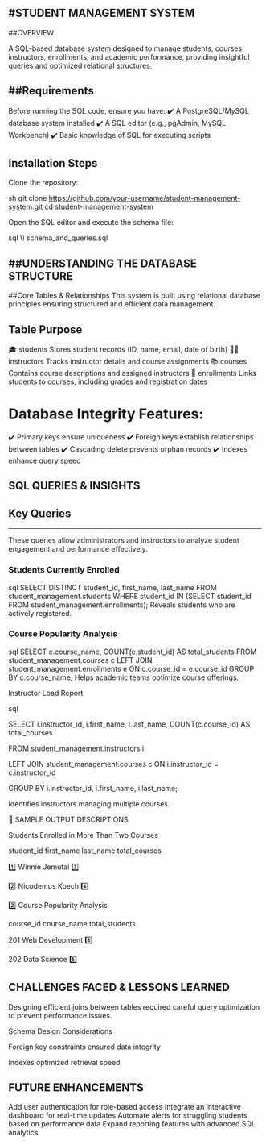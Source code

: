#STUDENT MANAGEMENT SYSTEM 
---

##OVERVIEW

A SQL-based database system designed to manage students, courses, instructors, enrollments, and academic performance, providing insightful queries
and optimized relational structures.
 
##Requirements
---

Before running the SQL code, ensure you have: 
✔️ A PostgreSQL/MySQL database system installed 
✔️ A SQL editor (e.g., pgAdmin, MySQL Workbench) 
✔️ Basic knowledge of SQL for executing scripts

  ## Installation Steps
  Clone the repository:

sh
git clone https://github.com/your-username/student-management-system.git
cd student-management-system
 
  Open the SQL editor and execute the schema file:

sql
\i schema_and_queries.sql


 ##UNDERSTANDING THE DATABASE STRUCTURE
 ---
  ##Core Tables & Relationships
This system is built using relational database principles ensuring structured and efficient data management.

  Table	   Purpose
---
🎓 students	Stores student records (ID, name, email, date of birth)
👨‍🏫 instructors	Tracks instructor details and course assignments
📚 courses	Contains course descriptions and assigned instructors
📝 enrollments	Links students to courses, including grades and registration dates
 # Database Integrity Features:
✔️ Primary keys ensure uniqueness 
✔️ Foreign keys establish relationships between tables
✔️ Cascading delete prevents orphan records 
✔️ Indexes enhance query speed

## SQL QUERIES & INSIGHTS
## Key Queries
---
These queries allow administrators and instructors to analyze student engagement and performance effectively.

### Students Currently Enrolled

sql
SELECT DISTINCT student_id, first_name, last_name 
FROM student_management.students 
WHERE student_id IN (SELECT student_id FROM student_management.enrollments);
Reveals students who are actively registered.

### Course Popularity Analysis

sql
SELECT c.course_name, COUNT(e.student_id) AS total_students
FROM student_management.courses c
LEFT JOIN student_management.enrollments e ON c.course_id = e.course_id
GROUP BY c.course_name;
Helps academic teams optimize course offerings.

 Instructor Load Report

sql

SELECT i.instructor_id, i.first_name, i.last_name, COUNT(c.course_id) AS total_courses

FROM student_management.instructors i

LEFT JOIN student_management.courses c ON i.instructor_id = c.instructor_id

GROUP BY i.instructor_id, i.first_name, i.last_name;

Identifies instructors managing multiple courses.

📸 SAMPLE OUTPUT DESCRIPTIONS

 Students Enrolled in More Than Two Courses

 student_id	  first_name	  last_name	  total_courses

1️⃣	Winnie	Jemutai	3️⃣

2️⃣	Nicodemus	Koech	4️⃣

2️⃣ Course Popularity Analysis

 course_id	  course_name	  total_students

201	Web Development	8️⃣

202	Data Science	5️⃣


 ## CHALLENGES FACED & LESSONS LEARNED
 
  Designing efficient joins between tables required careful query optimization to prevent performance issues.

  Schema Design Considerations

 Foreign key constraints ensured data integrity
 
 Indexes optimized retrieval speed 
 

## FUTURE ENHANCEMENTS

  Add user authentication for role-based access 
  Integrate an interactive dashboard for real-time updates 
  Automate alerts for struggling students based on performance data 
  Expand reporting features with advanced SQL analytics
